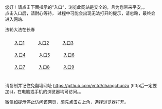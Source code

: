 您好！请点击下面指示的“入口”，浏览此网站是安全的，且为您带来平安。。 <br/>
点击入口后，请耐心等待， 过程中可能会出现无法打开的提示，请忽略，最终会进入网站. </br>

法轮大法在长春<br/>
<div style="padding:10px"><a style="margin:20px" target="_blank" href="https://d24x7xsaz5c1re.cloudfront.net/2Qpsp?vsxympq" id="ccLink1" rel="nofollow">入口1</a> <a target="_blank" style="margin:20px" href="https://d3w3kcesjwgcyf.cloudfront.net/2Qpsp?ydktsju" id="ccLink2" rel="nofollow">入口2</a> <a style="margin:20px" target="_blank" href="https://dc1rt7bxgtayl.cloudfront.net/2Qpsp?vcjonim" id="ccLink3" rel="nofollow">入口3</a></div>

<div style="padding:10px" ><a style="margin:20px" target="_blank" href="https://d24x7xsaz5c1re.cloudfront.net/2Qpsp?vsxympq" id="ccLink4" rel="nofollow">入口4</a> <a style="margin:20px" href="https://d3w3kcesjwgcyf.cloudfront.net/2Qpsp?ydktsju" target="_blank" id="ccLink5" rel="nofollow">入口5</a> <a style="margin:20px" href="https://dc1rt7bxgtayl.cloudfront.net/2Qpsp?vcjonim" target="_blank" id="ccLink6" rel="nofollow">入口6</a></div>

<div style="padding:10px"><a style="margin:20px" target="_blank" href="https://d24x7xsaz5c1re.cloudfront.net/2Qpsp?vsxympq" id="ccLink7" rel="nofollow">入口7</a> <a style="margin:20px" href="https://d3w3kcesjwgcyf.cloudfront.net/2Qpsp?ydktsju" target="_blank" id="ccLink8" rel="nofollow">入口8</a> <a style="margin:20px" target="_blank" href="https://dc1rt7bxgtayl.cloudfront.net/2Qpsp?vcjonim" id="ccLink9" rel="nofollow">入口9</a></div>

<br/>



请复制并记住免翻墙网址 https://github.com/yntd/changchunzx (http后一定要加s)，在电脑或手机的浏览器均可访问。。<br/>

微信如提示停止访问该网页，须先点击右上角，选择浏览器打开。
